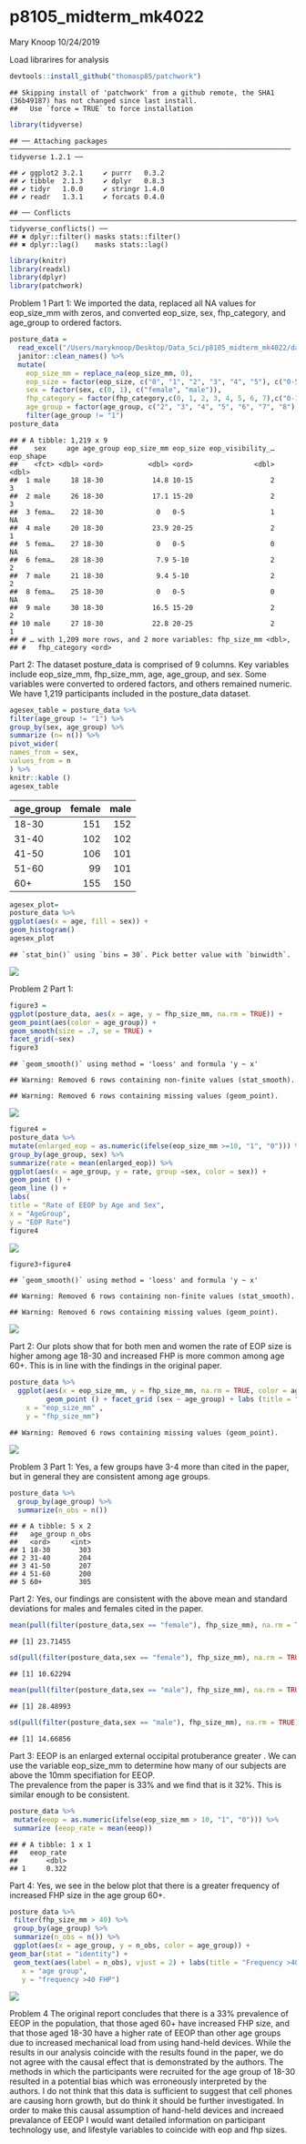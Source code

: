 p8105\_midterm\_mk4022
================
Mary Knoop
10/24/2019

Load librarires for
    analysis

``` r
devtools::install_github("thomasp85/patchwork")
```

    ## Skipping install of 'patchwork' from a github remote, the SHA1 (36b49187) has not changed since last install.
    ##   Use `force = TRUE` to force installation

``` r
library(tidyverse)
```

    ## ── Attaching packages ───────────────────────────────────────────────────────────────────── tidyverse 1.2.1 ──

    ## ✔ ggplot2 3.2.1     ✔ purrr   0.3.2
    ## ✔ tibble  2.1.3     ✔ dplyr   0.8.3
    ## ✔ tidyr   1.0.0     ✔ stringr 1.4.0
    ## ✔ readr   1.3.1     ✔ forcats 0.4.0

    ## ── Conflicts ──────────────────────────────────────────────────────────────────────── tidyverse_conflicts() ──
    ## ✖ dplyr::filter() masks stats::filter()
    ## ✖ dplyr::lag()    masks stats::lag()

``` r
library(knitr)
library(readxl)
library(dplyr)
library(patchwork)
```

Problem 1 Part 1: We imported the data, replaced all NA values for
eop\_size\_mm with zeros, and converted eop\_size, sex, fhp\_category,
and age\_group to ordered factors.

``` r
posture_data = 
  read_excel("/Users/maryknoop/Desktop/Data_Sci/p8105_midterm_mk4022/data/p8105_mtp_data.xlsx", skip = 8) %>%
  janitor::clean_names() %>%
  mutate(
    eop_size_mm = replace_na(eop_size_mm, 0),
    eop_size = factor(eop_size, c("0", "1", "2", "3", "4", "5"), c("0-5", "5-10", "10-15", "15-20", "20-25", "25+"), ordered = TRUE), 
    sex = factor(sex, c(0, 1), c("female", "male")),
    fhp_category = factor(fhp_category,c(0, 1, 2, 3, 4, 5, 6, 7),c("0-10", "10-20", "20-30", "30-40", "40-50", "50-60", "60-70", "70-80"), ordered = TRUE),
    age_group = factor(age_group, c("2", "3", "4", "5", "6", "7", "8"), c("18-30", "31-40", "41-50", "51-60", "60+", "60+", "60+"), ordered = TRUE)) %>%
    filter(age_group != "1")
posture_data
```

    ## # A tibble: 1,219 x 9
    ##    sex     age age_group eop_size_mm eop_size eop_visibility_… eop_shape
    ##    <fct> <dbl> <ord>           <dbl> <ord>               <dbl>     <dbl>
    ##  1 male     18 18-30            14.8 10-15                   2         3
    ##  2 male     26 18-30            17.1 15-20                   2         3
    ##  3 fema…    22 18-30             0   0-5                     1        NA
    ##  4 male     20 18-30            23.9 20-25                   2         1
    ##  5 fema…    27 18-30             0   0-5                     0        NA
    ##  6 fema…    28 18-30             7.9 5-10                    2         2
    ##  7 male     21 18-30             9.4 5-10                    2         2
    ##  8 fema…    25 18-30             0   0-5                     0        NA
    ##  9 male     30 18-30            16.5 15-20                   2         2
    ## 10 male     27 18-30            22.8 20-25                   2         1
    ## # … with 1,209 more rows, and 2 more variables: fhp_size_mm <dbl>,
    ## #   fhp_category <ord>

Part 2: The dataset posture\_data is comprised of 9 columns. Key
variables include eop\_size\_mm, fhp\_size\_mm, age, age\_group, and
sex. Some variables were converted to ordered factors, and others
remained numeric. We have 1,219 participants included in the
posture\_data dataset.

``` r
agesex_table = posture_data %>%
filter(age_group != "1") %>%
group_by(sex, age_group) %>%
summarize (n= n()) %>%
pivot_wider(
names_from = sex, 
values_from = n
) %>%
knitr::kable ()
agesex_table
```

| age\_group | female | male |
| :--------- | -----: | ---: |
| 18-30      |    151 |  152 |
| 31-40      |    102 |  102 |
| 41-50      |    106 |  101 |
| 51-60      |     99 |  101 |
| 60+        |    155 |  150 |

``` r
agesex_plot=
posture_data %>% 
ggplot(aes(x = age, fill = sex)) +
geom_histogram()
agesex_plot
```

    ## `stat_bin()` using `bins = 30`. Pick better value with `binwidth`.

![](p8105_midterm_mk4022_files/figure-gfm/unnamed-chunk-3-1.png)<!-- -->

Problem 2 Part 1:

``` r
figure3 = 
ggplot(posture_data, aes(x = age, y = fhp_size_mm, na.rm = TRUE)) +
geom_point(aes(color = age_group)) + 
geom_smooth(size = .7, se = TRUE) + 
facet_grid(~sex)
figure3
```

    ## `geom_smooth()` using method = 'loess' and formula 'y ~ x'

    ## Warning: Removed 6 rows containing non-finite values (stat_smooth).

    ## Warning: Removed 6 rows containing missing values (geom_point).

![](p8105_midterm_mk4022_files/figure-gfm/unnamed-chunk-4-1.png)<!-- -->

``` r
figure4 = 
posture_data %>% 
mutate(enlarged_eop = as.numeric(ifelse(eop_size_mm >=10, "1", "0"))) %>% 
group_by(age_group, sex) %>% 
summarize(rate = mean(enlarged_eop)) %>% 
ggplot(aes(x = age_group, y = rate, group =sex, color = sex)) +
geom_point () +
geom_line () +
labs(
title = "Rate of EEOP by Age and Sex",
x = "AgeGroup",
y = "EOP Rate")
figure4
```

![](p8105_midterm_mk4022_files/figure-gfm/unnamed-chunk-4-2.png)<!-- -->

``` r
figure3+figure4
```

    ## `geom_smooth()` using method = 'loess' and formula 'y ~ x'

    ## Warning: Removed 6 rows containing non-finite values (stat_smooth).
    
    ## Warning: Removed 6 rows containing missing values (geom_point).

![](p8105_midterm_mk4022_files/figure-gfm/unnamed-chunk-4-3.png)<!-- -->

Part 2: Our plots show that for both men and women the rate of EOP size
is higher among age 18-30 and increased FHP is more common among age
60+. This is in line with the findings in the original paper.

``` r
posture_data %>%
  ggplot(aes(x = eop_size_mm, y = fhp_size_mm, na.rm = TRUE, color = age_group)) +
         geom_point () + facet_grid (sex ~ age_group) + labs (title = "2x5 Panel" , 
    x = "eop_size_mm" , 
    y = "fhp_size_mm")
```

    ## Warning: Removed 6 rows containing missing values (geom_point).

![](p8105_midterm_mk4022_files/figure-gfm/unnamed-chunk-5-1.png)<!-- -->

Problem 3 Part 1: Yes, a few groups have 3-4 more than cited in the
paper, but in general they are consistent among age groups.

``` r
posture_data %>%
  group_by(age_group) %>%
  summarize(n_obs = n())
```

    ## # A tibble: 5 x 2
    ##   age_group n_obs
    ##   <ord>     <int>
    ## 1 18-30       303
    ## 2 31-40       204
    ## 3 41-50       207
    ## 4 51-60       200
    ## 5 60+         305

Part 2: Yes, our findings are consistent with the above mean and
standard deviations for males and females cited in the
paper.

``` r
mean(pull(filter(posture_data,sex == "female"), fhp_size_mm), na.rm = TRUE)
```

    ## [1] 23.71455

``` r
sd(pull(filter(posture_data,sex == "female"), fhp_size_mm), na.rm = TRUE)
```

    ## [1] 10.62294

``` r
mean(pull(filter(posture_data,sex == "male"), fhp_size_mm), na.rm = TRUE)
```

    ## [1] 28.48993

``` r
sd(pull(filter(posture_data,sex == "male"), fhp_size_mm), na.rm = TRUE)
```

    ## [1] 14.66856

Part 3: EEOP is an enlarged external occipital protuberance greater . We
can use the variable eop\_size\_mm to determine how many of our subjects
are above the 10mm specifiation for EEOP.  
The prevalence from the paper is 33% and we find that is it 32%. This is
similar enough to be consistent.

``` r
posture_data %>%
 mutate(eeop = as.numeric(ifelse(eop_size_mm > 10, "1", "0"))) %>%
 summarize (eeop_rate = mean(eeop))
```

    ## # A tibble: 1 x 1
    ##   eeop_rate
    ##       <dbl>
    ## 1     0.322

Part 4: Yes, we see in the below plot that there is a greater frequency
of increased FHP size in the age group 60+.

``` r
posture_data %>%
 filter(fhp_size_mm > 40) %>%
 group_by(age_group) %>%
 summarize(n_obs = n()) %>%
 ggplot(aes(x = age_group, y = n_obs, color = age_group)) +
geom_bar(stat = "identity") +
 geom_text(aes(label = n_obs), vjust = 2) + labs(title = "Frequency >40 FHP",
   x = "age group",
   y = "frequency >40 FHP")
```

![](p8105_midterm_mk4022_files/figure-gfm/unnamed-chunk-9-1.png)<!-- -->

Problem 4 The original report concludes that there is a 33% prevalence
of EEOP in the population, that those aged 60+ have increased FHP size,
and that those aged 18-30 have a higher rate of EEOP than other age
groups due to increased mechanical load from using hand-held devices.
While the results in our analysis coincide with the results found in the
paper, we do not agree with the causal effect that is demonstrated by
the authors. The methods in which the participants were recruited for
the age group of 18-30 resulted in a potential bias which was
erroneously interpreted by the authors. I do not think that this data is
sufficient to suggest that cell phones are causing horn growth, but do
think it should be further investigated. In order to make this causal
assumption of hand-held devices and increaed prevalance of EEOP I would
want detailed information on participant technology use, and lifestyle
variables to coincide with eop and fhp sizes.
